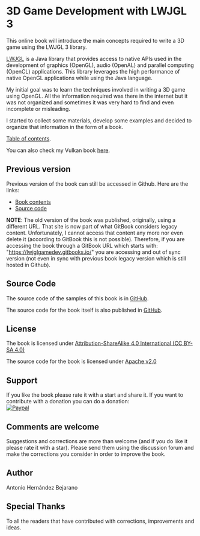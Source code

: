 # 3D Game Development with LWJGL 3

This online book will introduce the main concepts required to write a 3D game using the LWJGL 3 library.

[LWJGL](http://www.lwjgl.org/) is a Java library that provides access to native APIs used in the development of graphics \(OpenGL\), audio \(OpenAL\) and parallel computing \(OpenCL\) applications. This library leverages the high performance of native OpenGL applications while using the Java language.

My initial goal was to learn the techniques involved in writing a 3D game using OpenGL. All the information required was there in the internet but it was not organized and sometimes it was very hard to find and even incomplete or misleading.

I started to collect some materials, develop some examples and decided to organize that information in the form of a book.

[Table of contents](SUMMARY.md).

You can also check my Vulkan book [here](https://github.com/lwjglgamedev/vulkanbook).

## Previous version

Previous version of the book can still be accessed in Github. Here are the links:

* [Book contents](https://github.com/lwjglgamedev/lwjglbook-bookcontents-leg)
* [Source code](https://github.com/lwjglgamedev/lwjglbook-leg)

**NOTE**: The old version of the book was published, originally, using a different URL. That site is now part of what GitBook considers legacy content. Unfortunately, I cannot access that content any more nor even delete it (according to GitBook this is not possible). Therefore, if you are accessing the book through a GitBook URL which starts with: "https://lwjglgamedev.gitbooks.io/" you are accessing and out of sync version (not even in sync with previous book legacy version which is still hosted in Github).

## Source Code

The source code of the samples of this book is in [GitHub](https://github.com/lwjglgamedev/lwjglbook).

The source code for the book itself is also published in [GitHub](https://github.com/lwjglgamedev/lwjglbook-bookcontents).

## License

The book is licensed under [Attribution-ShareAlike 4.0 International \(CC BY-SA 4.0\)](http://creativecommons.org/licenses/by-sa/4.0/)

The source code for the book is licensed under [Apache v2.0](https://www.apache.org/licenses/LICENSE-2.0 "Apache v2.0")

## Support

If you like the book please rate it with a start and share it. If you want to contribute with a donation you can do a donation:  
[![Paypal](https://www.paypalobjects.com/en_US/i/btn/btn_donate_LG.gif)](https://www.paypal.com/cgi-bin/webscr?cmd=_s-xclick&hosted_button_id=5MH9AA9TPQQBN)

## Comments are welcome

Suggestions and corrections are more than welcome \(and if you do like it please rate it with a star\). Please send them using the discussion forum and make the corrections you consider in order to improve the book.

## Author

Antonio Hernández Bejarano

## Special Thanks

To all the readers that have contributed with corrections, improvements and ideas.
